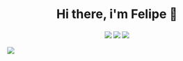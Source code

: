 <h1 align="center">Hi there, i'm Felipe 👋</h1>

<h3 align="center">
<a href="https://www.facebook.com/felipenario.s/" target="_blank"><img src="https://img.shields.io/badge/Facebook-1877F2?style=for-the-badge&logo=facebook&logoColor=white"></a>
<a href="https://www.instagram.com/felipenario/" target="_blank"><img src="https://img.shields.io/badge/Instagram-E4405F?style=for-the-badge&logo=instagram&logoColor=white"></a>
<a href="https://www.linkedin.com/in/felipenario/" target="_blank"><img src="https://img.shields.io/badge/LinkedIn-0077B5?style=for-the-badge&logo=linkedin&logoColor=white"></a>
</h3>

<a href="https://github.com/felipenario/convoychat">
  <img align="center" src="https://github-readme-stats.vercel.app/api/top-langs/?username=felipenario&layout=compact&theme=radical" />
</a>

